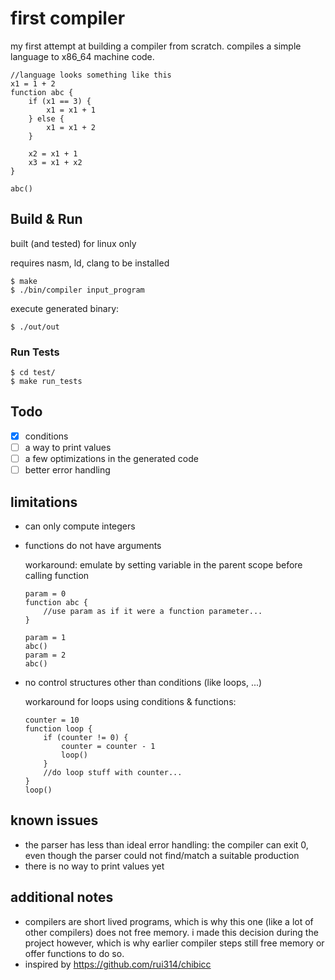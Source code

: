 # first compiler

my first attempt at building a compiler from scratch. compiles a simple language to x86_64 machine code.

```
//language looks something like this
x1 = 1 + 2
function abc {
    if (x1 == 3) {
        x1 = x1 + 1
    } else {
        x1 = x1 + 2
    }

    x2 = x1 + 1
    x3 = x1 + x2
}

abc()
```

## Build & Run

built (and tested) for linux only

requires nasm, ld, clang to be installed

```
$ make
$ ./bin/compiler input_program
```

execute generated binary:

```
$ ./out/out
```

### Run Tests

```
$ cd test/
$ make run_tests
```

## Todo

- [x] conditions
- [ ] a way to print values
- [ ] a few optimizations in the generated code
- [ ] better error handling

## limitations

- can only compute integers
- functions do not have arguments
    
    workaround: emulate by setting variable in the parent scope before calling function
    
    ```
    param = 0
    function abc {
        //use param as if it were a function parameter...
    }

    param = 1
    abc()
    param = 2
    abc()
    ```

- no control structures other than conditions (like loops, ...)

    workaround for loops using conditions & functions:

    ```
    counter = 10
    function loop {
        if (counter != 0) {
            counter = counter - 1
            loop()
        }
        //do loop stuff with counter...
    }
    loop()
    ```

## known issues

- the parser has less than ideal error handling: the compiler can exit 0, even though the parser could not find/match a suitable production
- there is no way to print values yet

## additional notes

- compilers are short lived programs, which is why this one (like a lot of other compilers) does not free memory.
i made this decision during the project however, which is why earlier compiler steps still free memory or offer functions to do so.
- inspired by https://github.com/rui314/chibicc
